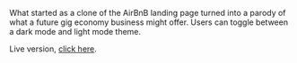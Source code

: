 What started as a clone of the AirBnB landing page turned into a parody of what a future gig economy business might offer. Users can toggle between a dark mode and light mode theme.

Live version, <a href="https://selfless.netlify.app/">click here</a>.